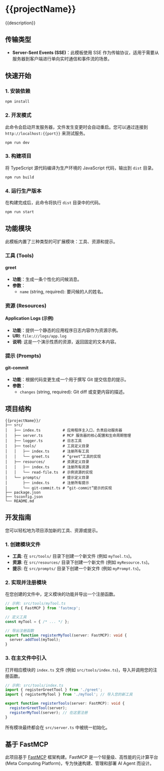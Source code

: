 # {{projectName}}

{{description}}

## 传输类型

- **Server-Sent Events (SSE)**：此模板使用 SSE 作为传输协议，适用于需要从服务器到客户端进行单向实时通信和事件流的场景。

## 快速开始

### 1. 安装依赖

```bash
npm install
```

### 2. 开发模式

此命令会启动开发服务器，文件发生变更时会自动重启。您可以通过连接到 `http://localhost:{{port}}` 来测试服务。

```bash
npm run dev
```

### 3. 构建项目

将 TypeScript 源代码编译为生产环境的 JavaScript 代码，输出到 `dist` 目录。

```bash
npm run build
```

### 4. 运行生产版本

在构建完成后，此命令将执行 `dist` 目录中的代码。

```bash
npm run start
```

## 功能模块

此模板内置了三种类型的可扩展模块：工具、资源和提示。

### 工具 (Tools)

#### greet

- **功能**：生成一条个性化的问候消息。
- **参数**：
  - `name` (string, required): 要问候的人的姓名。

### 资源 (Resources)

#### Application Logs (示例)

- **功能**：提供一个静态的应用程序日志内容作为资源示例。
- **URI**: `file:///logs/app.log`
- **说明**: 这是一个演示性质的资源，返回固定的文本内容。

### 提示 (Prompts)

#### git-commit

- **功能**：根据代码变更生成一个用于撰写 Git 提交信息的提示。
- **参数**：
  - `changes` (string, required): Git diff 或变更内容的描述。

## 项目结构

```
{{projectName}}/
├── src/
│   ├── index.ts          # 应用程序主入口，负责启动服务器
│   ├── server.ts         # MCP 服务器的核心配置和生命周期管理
│   ├── logger.ts         # 日志工具
│   ├── tools/            # 工具定义目录
│   │   ├── index.ts      # 注册所有工具
│   │   └── greet.ts      # “greet”工具的实现
│   ├── resources/        # 资源定义目录
│   │   ├── index.ts      # 注册所有资源
│   │   └── read-file.ts  # 示例资源的实现
│   └── prompts/          # 提示定义目录
│       ├── index.ts      # 注册所有提示
│       └── git-commit.ts # “git-commit”提示的实现
├── package.json
├── tsconfig.json
└── README.md
```

## 开发指南

您可以轻松地为项目添加新的工具、资源或提示。

### 1. 创建模块文件

-   **工具**: 在 `src/tools/` 目录下创建一个新文件 (例如 `myTool.ts`)。
-   **资源**: 在 `src/resources/` 目录下创建一个新文件 (例如 `myResource.ts`)。
-   **提示**: 在 `src/prompts/` 目录下创建一个新文件 (例如 `myPrompt.ts`)。

### 2. 实现并注册模块

在您创建的文件中，定义模块的功能并导出一个注册函数。

```typescript
// 示例: src/tools/myTool.ts
import { FastMCP } from 'fastmcp';

// 定义工具
const myTool = { /* ... */ };

// 导出注册函数
export function registerMyTool(server: FastMCP): void {
  server.addTool(myTool);
}
```

### 3. 在主文件中引入

打开相应模块的 `index.ts` 文件 (例如 `src/tools/index.ts`)，导入并调用您的注册函数。

```typescript
// 示例: src/tools/index.ts
import { registerGreetTool } from './greet';
import { registerMyTool } from './myTool'; // 导入您的新工具

export function registerTools(server: FastMCP): void {
  registerGreetTool(server);
  registerMyTool(server); // 在这里注册
}
```

所有模块最终都会在 `src/server.ts` 中被统一初始化。

## 基于 FastMCP

此项目基于 [FastMCP](https://github.com/cnpm/fastmcp) 框架构建。FastMCP 是一个轻量级、高性能的元计算平台 (Meta Computing Platform)，专为快速构建、管理和部署 AI Agent 而设计。 